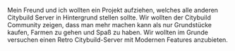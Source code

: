 Mein Freund und ich wollten ein Projekt aufziehen, welches alle anderen Citybuild Server in  Hintergrund stellen sollte. Wir wollten der Citybuild Community zeigen, dass man mehr machen kann als nur Grundstücke kaufen, Farmen zu gehen und Spaß zu haben. Wir wollten im Grunde versuchen einen Retro Citybuild-Server mit Modernen Features anzubieten.
